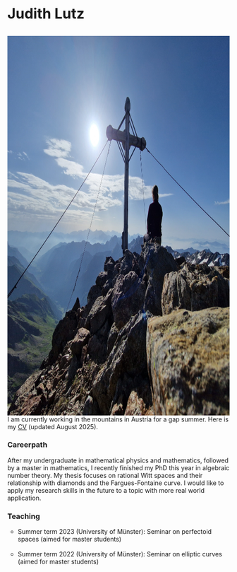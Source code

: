   <table cellspacing="0" width="100%">
  
   <font size="+3"><b>Judith Lutz</b></font>
      <br>
      <br>
      
 <img src="Gipfel.jpg" 
   style="float:right; width:620px; height:858.5px; border:none;"
   alt="Peak"
   title="Peak" />
    

    Contact:~@posteo.de (replace ~ by judith lutz without the space)
   <br>
   

  
     
<br>
I am currently working in the mountains in Austria for a gap summer. Here is my
<a
 href="cvtest.pdf"
 name="cvtest.pdf">CV</a> (updated August 2025).
<br>


<h3>Careerpath</h3>

After my undergraduate in mathematical physics and mathematics, followed by a master in mathematics, I recently finished my PhD this year in algebraic number theory. My thesis focuses on rational Witt spaces and their relationship with diamonds and the Fargues-Fontaine curve. 
I would like to apply my research skills in the future to a topic with more real world application. 
<br>

<h3>Teaching</h3>
<ul
style="list-style-type:circle">
  <li> 
  Summer term 2023 (University of Münster): Seminar on perfectoid spaces (aimed for master students)
  </li>
<br>
<li> 
  Summer term 2022 (University of Münster): Seminar on elliptic curves (aimed for master students)
  </li>
<br>


